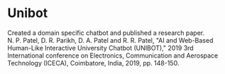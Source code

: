 # Unibot<br>
Created a domain specific chatbot and published a research paper.<br>
N. P. Patel, D. R. Parikh, D. A. Patel and R. R. Patel, "AI and Web-Based Human-Like Interactive University Chatbot (UNIBOT)," 2019 3rd International conference on Electronics, Communication and Aerospace Technology (ICECA), Coimbatore, India, 2019, pp. 148-150.

